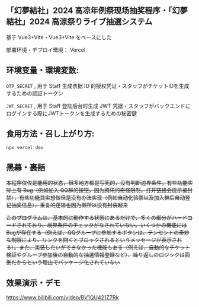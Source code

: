 ## 「幻夢結社」2024 高凉年例祭现场抽奖程序・「幻夢結社」2024 高涼祭りライブ抽選システム

基于 Vue3+Vite・Vue3+Vite をベースにした

部署环境・デプロイ環境： Vercel

## 环境变量・環境変数: 

`OTP_SECRET` , 用于 Staff 生成票据 ID 的授权凭证・スタッフがチケットIDを生成するための認証トークン

`JWT_SECRET` , 用于 Staff 登陆后台时生成 JWT 凭据・スタッフがバックエンドにログインする際にJWTトークンを生成するための秘密鍵

## 食用方法・召し上がり方:

`npx vercel dev`

## ~~黑幕~~・~~裏話~~

~~本程序仅仅是能用的状态，很多地方都是写死的，没有判断边界条件，有些功能实际上有 Bug（例如加入 QQ群的按钮，因为腾讯的奇怪限制，打开链接会提示被封禁），有些功能其实想做但是没有办法实现（例如自动化验票以及加入群后自动登记抽奖信息），重复的逻辑也因为懒所以没有封装起来~~

~~このプログラムは、基本的に動作する状態にあるだけで、多くの部分がハードコードされており、境界条件のチェックがなされていない。いくつかの機能にはBugが存在する（例えば、QQグループに参加するボタンは、テンセントの奇妙な制限により、リンクを開くとブロックされるというメッセージが表示される）。また、実装したいができなかった機能もある（例えば、自動的なチケット検証やグループ参加後の自動的な抽選情報登録など）、繰り返しのロジックは面倒だからという理由でパッケージ化されていない~~

## 效果演示・デモ

https://www.bilibili.com/video/BV1QU421Z7Rk
